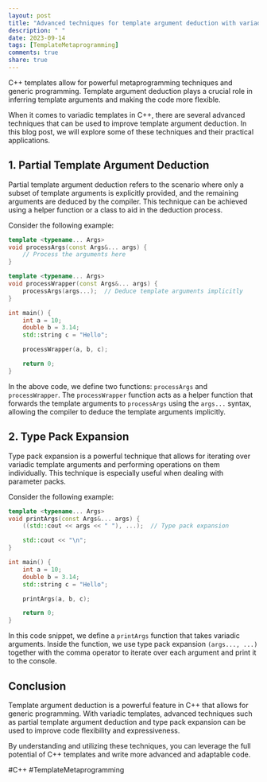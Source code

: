```yaml
---
layout: post
title: "Advanced techniques for template argument deduction with variadic templates in C++"
description: " "
date: 2023-09-14
tags: [TemplateMetaprogramming]
comments: true
share: true
---
```


C++ templates allow for powerful metaprogramming techniques and generic programming. Template argument deduction plays a crucial role in inferring template arguments and making the code more flexible.

When it comes to variadic templates in C++, there are several advanced techniques that can be used to improve template argument deduction. In this blog post, we will explore some of these techniques and their practical applications.

## 1. Partial Template Argument Deduction

Partial template argument deduction refers to the scenario where only a subset of template arguments is explicitly provided, and the remaining arguments are deduced by the compiler. This technique can be achieved using a helper function or a class to aid in the deduction process.

Consider the following example:

```cpp
template <typename... Args>
void processArgs(const Args&... args) {
    // Process the arguments here
}

template <typename... Args>
void processWrapper(const Args&... args) {
    processArgs(args...);  // Deduce template arguments implicitly
}

int main() {
    int a = 10;
    double b = 3.14;
    std::string c = "Hello";

    processWrapper(a, b, c);

    return 0;
}
```

In the above code, we define two functions: `processArgs` and `processWrapper`. The `processWrapper` function acts as a helper function that forwards the template arguments to `processArgs` using the `args...` syntax, allowing the compiler to deduce the template arguments implicitly.

## 2. Type Pack Expansion

Type pack expansion is a powerful technique that allows for iterating over variadic template arguments and performing operations on them individually. This technique is especially useful when dealing with parameter packs.

Consider the following example:

```cpp
template <typename... Args>
void printArgs(const Args&... args) {
    ((std::cout << args << " "), ...);  // Type pack expansion

    std::cout << "\n";
}

int main() {
    int a = 10;
    double b = 3.14;
    std::string c = "Hello";

    printArgs(a, b, c);

    return 0;
}
```

In this code snippet, we define a `printArgs` function that takes variadic arguments. Inside the function, we use type pack expansion `(args..., ...)` together with the comma operator to iterate over each argument and print it to the console.

## Conclusion

Template argument deduction is a powerful feature in C++ that allows for generic programming. With variadic templates, advanced techniques such as partial template argument deduction and type pack expansion can be used to improve code flexibility and expressiveness.

By understanding and utilizing these techniques, you can leverage the full potential of C++ templates and write more advanced and adaptable code.

#C++ #TemplateMetaprogramming